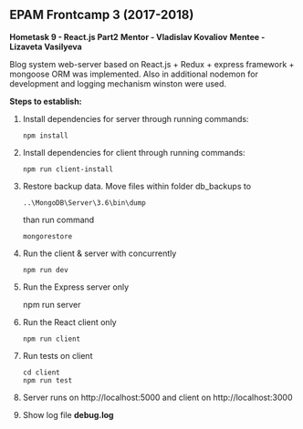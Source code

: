 **EPAM Frontcamp 3 (2017-2018)**
---------------------------
**Hometask 9 - React.js Part2**
**Mentor - Vladislav Kovaliov**
**Mentee - Lizaveta Vasilyeva**

Blog system web-server based on React.js + Redux + express framework + mongoose ORM was implemented.
Also in additional nodemon for development and
logging mechanism winston were used.

**Steps to establish:**

 1. Install dependencies for server through running commands:

	    npm install 
	  
 2. Install dependencies for client through running commands:
 
	    npm run client-install

 3. Restore backup data. Move files within folder db_backups to

	    ..\MongoDB\Server\3.6\bin\dump
    than run command

		mongorestore
    
 4. Run the client & server with concurrently

		npm run dev

 5.  Run the Express server only

		npm run server

 6. Run the React client only

	    npm run client

 7. Run tests on client

	    cd client
	    npm run test

 8. Server runs on http://localhost:5000 and client on http://localhost:3000
 9. Show log file **debug.log**

		

